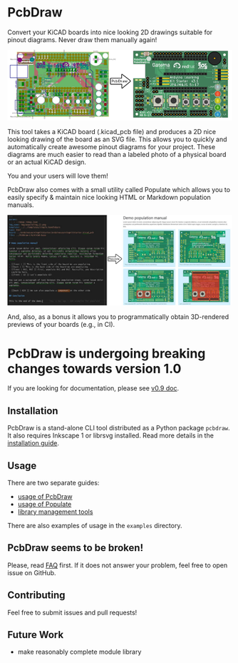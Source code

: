 # PcbDraw

Convert your KiCAD boards into nice looking 2D drawings suitable for pinout
diagrams. Never draw them manually again!

![example](promo_pcbdraw.png)

This tool takes a KiCAD board (.kicad_pcb file) and produces a 2D
nice looking drawing of the board as an SVG file. This allows you to quickly and
automatically create awesome pinout diagrams for your project. These diagrams
are much easier to read than a labeled photo of a physical board or an actual
KiCAD design.

You and your users will love them!

PcbDraw also comes with a small utility called Populate which allows you to
easily specify & maintain nice looking HTML or Markdown population manuals.

![example](promo_populate.jpg)

And, also, as a bonus it allows you to programmatically obtain 3D-rendered
previews of your boards (e.g., in CI).

# PcbDraw is undergoing breaking changes towards version 1.0

If you are looking for documentation, please see [v0.9
doc](https://github.com/yaqwsx/PcbDraw/tree/v0.9.0).

## Installation

PcbDraw is a stand-alone CLI tool distributed as a Python package `pcbdraw`. It
also requires Inkscape 1 or librsvg installed. Read more details in the
[installation guide](doc/installation.md).

## Usage

There are two separate guides:

- [usage of PcbDraw](doc/pcbdraw.md)
- [usage of Populate](doc/populate.md)
- [library management tools](doc/library.md)

There are also examples of usage in the `examples` directory.

## PcbDraw seems to be broken!

Please, read [FAQ](doc/faq.md) first. If it does not answer your problem, feel
free to open issue on GitHub.


## Contributing

Feel free to submit issues and pull requests!

## Future Work

- make reasonably complete module library
